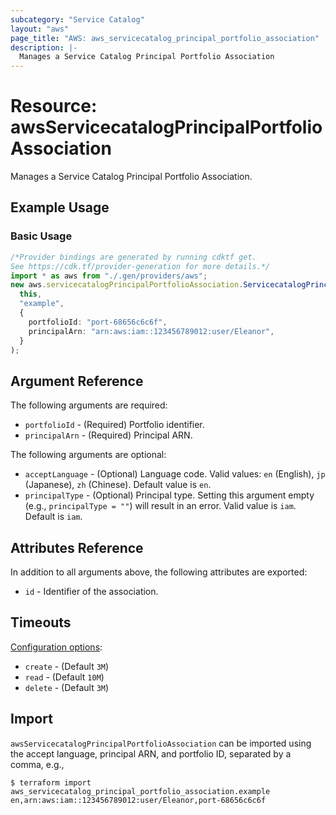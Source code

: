 ```yaml
---
subcategory: "Service Catalog"
layout: "aws"
page_title: "AWS: aws_servicecatalog_principal_portfolio_association"
description: |-
  Manages a Service Catalog Principal Portfolio Association
---
```


# Resource: awsServicecatalogPrincipalPortfolioAssociation

Manages a Service Catalog Principal Portfolio Association.

## Example Usage

### Basic Usage

```typescript
/*Provider bindings are generated by running cdktf get.
See https://cdk.tf/provider-generation for more details.*/
import * as aws from "./.gen/providers/aws";
new aws.servicecatalogPrincipalPortfolioAssociation.ServicecatalogPrincipalPortfolioAssociation(
  this,
  "example",
  {
    portfolioId: "port-68656c6c6f",
    principalArn: "arn:aws:iam::123456789012:user/Eleanor",
  }
);

```

## Argument Reference

The following arguments are required:

* `portfolioId` - (Required) Portfolio identifier.
* `principalArn` - (Required) Principal ARN.

The following arguments are optional:

* `acceptLanguage` - (Optional) Language code. Valid values: `en` (English), `jp` (Japanese), `zh` (Chinese). Default value is `en`.
* `principalType` - (Optional) Principal type. Setting this argument empty (e.g., `principalType = ""`) will result in an error. Valid value is `iam`. Default is `iam`.

## Attributes Reference

In addition to all arguments above, the following attributes are exported:

* `id` - Identifier of the association.

## Timeouts

[Configuration options](https://developer.hashicorp.com/terraform/language/resources/syntax#operation-timeouts):

* `create` - (Default `3M`)
* `read` - (Default `10M`)
* `delete` - (Default `3M`)

## Import

`awsServicecatalogPrincipalPortfolioAssociation` can be imported using the accept language, principal ARN, and portfolio ID, separated by a comma, e.g.,

```console
$ terraform import aws_servicecatalog_principal_portfolio_association.example en,arn:aws:iam::123456789012:user/Eleanor,port-68656c6c6f
```
